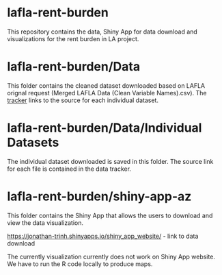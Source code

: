 # lafla-rent-burden
This repository contains the data,  Shiny App for data download and visualizations for the rent burden in LA project.

# lafla-rent-burden/Data
This folder contains the cleaned dataset downloaded based on LAFLA orignal request (Merged LAFLA Data (Clean Variable Names).csv). The [tracker](https://aka.ms/aznb-notebooks-at-msft) links to the source for each individual dataset. 
# lafla-rent-burden/Data/Individual Datasets
The individual dataset downloaded is saved in this folder. The source link for each file is contained in the data tracker. 
    

# lafla-rent-burden/shiny-app-az
This folder contains the Shiny App that allows the users to download and view the data visualization.

https://jonathan-trinh.shinyapps.io/shiny_app_website/ - link to data download

The currently visualization currently does not work on Shiny App website. We have to run the R code locally to produce maps. 
